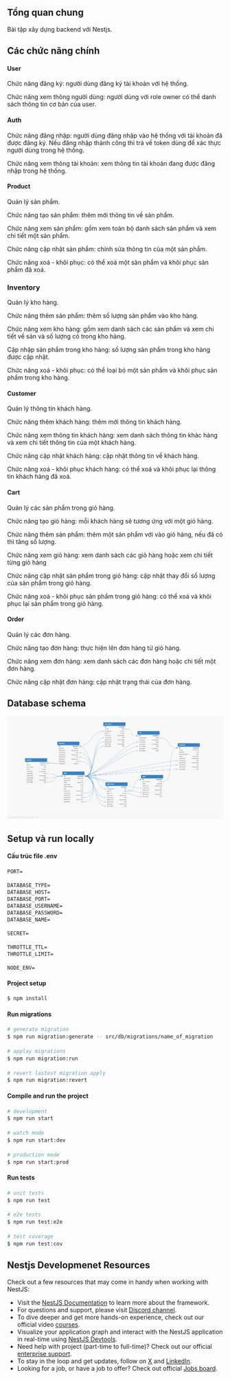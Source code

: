 ## Tổng quan chung

Bài tập xây dựng backend với Nestjs.

## Các chức năng chính

#### User

Chức năng đăng ký: người dùng đăng ký tài khoản với hệ thống.

Chức năng xem thông người dùng: người dùng với role owner có thể danh sách thông tin cơ bản của user.

#### Auth

Chức năng đăng nhập: người dùng đăng nhập vào hệ thống với tài khoản đã được đăng ký. Nếu đăng nhập thành công thì trả về token dùng để xác thực người dùng trong hệ thống.

Chức năng xem thông tài khoản: xem thông tin tài khoản đang được đăng nhập trong hệ thống.

#### Product

Quản lý sản phẩm.

Chức năng tạo sản phẩm: thêm mới thông tin về sản phẩm.

Chức năng xem sản phẩm: gồm xem toàn bộ danh sách sản phẩm và xem chi tiết một sản phẩm.

Chức năng cập nhật sản phẩm: chỉnh sửa thông tin của một sản phẩm.

Chức năng xoá - khôi phục: có thể xoá một sản phẩm và khôi phục sản phẩm đã xoá. 

### Inventory

Quản lý kho hàng.

Chức năng thêm sản phẩm: thêm số lượng sản phẩm vào kho hàng.

Chức năng xem kho hàng: gồm xem danh sách các sản phẩm và xem chi tiết về sản và số lượng có trong kho hàng.

Cập nhập sản phẩm trong kho hàng: số lượng sản phẩm trong kho hàng được cập nhật.

Chức năng xoá - khôi phục: có thể loại bỏ một sản phẩm và khôi phục sản phẩm trong kho hàng.

#### Customer

Quản lý thông tin khách hàng.

Chức năng thêm khách hàng: thêm mới thông tin khách hàng.

Chức năng xem thông tin khách hàng: xem danh sách thông tin khác hàng và xem chi tiết thông tin của một khách hàng.

Chức năng cập nhật khách hàng: cập nhật thông tin về khách hàng.

Chức năng xoá - khôi phục khách hàng: có thể xoá và khôi phục lại thông tin khách hàng đã xoá.

#### Cart

Quản lý các sản phẩm trong giỏ hàng.

Chức năng tạo giỏ hàng: mỗi khách hàng sẽ tương ứng với một giỏ hàng.

Chức năng thêm sản phẩm: thêm một sản phẩm với vào giỏ hàng, nếu đã có thì tăng số lượng.

Chức năng xem giỏ hàng: xem danh sách các giỏ hàng hoặc xem chi tiết từng giỏ hàng

Chức năng cập nhật sản phẩm trong giỏ hàng: cập nhật thay đổi số lượng của sản phẩm trong giỏ hàng.

Chức năng xoá - khôi phục sản phẩm trong giỏ hàng: có thể xoá và khôi phục lại sản phẩm trong giỏ hàng.

#### Order

Quản lý các đơn hàng.

Chức năng tạo đơn hàng: thực hiện lên đơn hàng từ giỏ hàng.

Chức năng xem đơn hàng: xem danh sách các đơn hàng hoặc chi tiết một đơn hàng.

Chức năng cập nhật đơn hàng: cập nhật trạng thái của đơn hàng.

## Database schema

![revolunet logo]( docs/img/ecommerce_1.png "Database schema")

## Setup và run locally

#### Cấu trúc file .env

```env
PORT=

DATABASE_TYPE=
DATABASE_HOST=
DATABASE_PORT=
DATABASE_USERNAME=
DATABASE_PASSWORD=
DATABASE_NAME=

SECRET=

THROTTLE_TTL=
THROTTLE_LIMIT=

NODE_ENV=
```

#### Project setup

```bash
$ npm install
```

#### Run migrations

```bash
# generate migration
$ npm run migration:generate -- src/db/migrations/name_of_migration

# applay migrations
$ npm run migration:run

# revert lastest migration apply
$ npm run migration:revert
```

#### Compile and run the project

```bash
# development
$ npm run start

# watch mode
$ npm run start:dev

# production mode
$ npm run start:prod
```

#### Run tests

```bash
# unit tests
$ npm run test

# e2e tests
$ npm run test:e2e

# test coverage
$ npm run test:cov
```

## Nestjs Developmenet Resources

Check out a few resources that may come in handy when working with NestJS:

- Visit the [NestJS Documentation](https://docs.nestjs.com) to learn more about the framework.
- For questions and support, please visit [Discord channel](https://discord.gg/G7Qnnhy).
- To dive deeper and get more hands-on experience, check out our official video [courses](https://courses.nestjs.com/).
- Visualize your application graph and interact with the NestJS application in real-time using [NestJS Devtools](https://devtools.nestjs.com).
- Need help with project (part-time to full-time)? Check out our official [enterprise support](https://enterprise.nestjs.com).
- To stay in the loop and get updates, follow on [X](https://x.com/nestframework) and [LinkedIn](https://linkedin.com/company/nestjs).
- Looking for a job, or have a job to offer? Check out official [Jobs board](https://jobs.nestjs.com).
